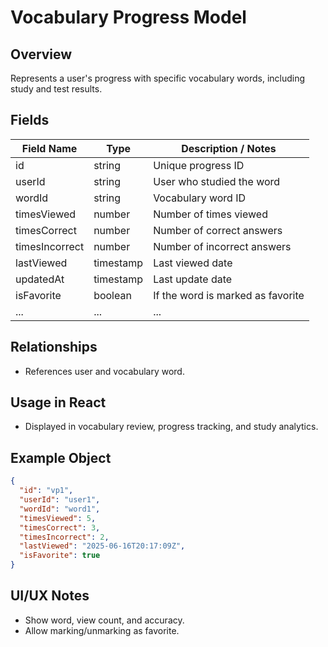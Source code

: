 # Vocabulary Progress Model

## Overview

Represents a user's progress with specific vocabulary words, including study and test results.

## Fields

| Field Name     | Type      | Description / Notes               |
| -------------- | --------- | --------------------------------- |
| id             | string    | Unique progress ID                |
| userId         | string    | User who studied the word         |
| wordId         | string    | Vocabulary word ID                |
| timesViewed    | number    | Number of times viewed            |
| timesCorrect   | number    | Number of correct answers         |
| timesIncorrect | number    | Number of incorrect answers       |
| lastViewed     | timestamp | Last viewed date                  |
| updatedAt      | timestamp | Last update date                  |
| isFavorite     | boolean   | If the word is marked as favorite |
| ...            | ...       | ...                               |

## Relationships

- References user and vocabulary word.

## Usage in React

- Displayed in vocabulary review, progress tracking, and study analytics.

## Example Object

```json
{
  "id": "vp1",
  "userId": "user1",
  "wordId": "word1",
  "timesViewed": 5,
  "timesCorrect": 3,
  "timesIncorrect": 2,
  "lastViewed": "2025-06-16T20:17:09Z",
  "isFavorite": true
}
```

## UI/UX Notes

- Show word, view count, and accuracy.
- Allow marking/unmarking as favorite.
